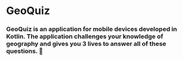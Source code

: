 # GeoQuiz
### GeoQuiz is an application for mobile devices developed in Kotlin. The application challenges your knowledge of geography and gives you 3 lives to answer all of these questions. :iphone:
